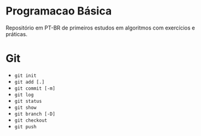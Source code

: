 # Programacao Básica
Repositório em PT-BR de primeiros estudos em algoritmos com exercícios e práticas.

# Git
- `git init`
- `git add [.]`
- `git commit [-m]`
- `git log`
- `git status`
- `git show`
- `git branch [-D]`
- `git checkout`
- `git push`
